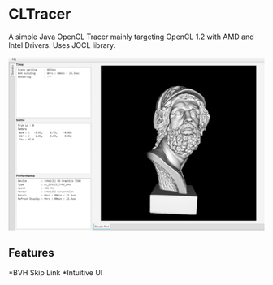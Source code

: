# CLTracer

A simple Java OpenCL Tracer mainly targeting OpenCL 1.2 with AMD and Intel Drivers. Uses JOCL library.

![Alt text](screenshot.png?raw=true "Title")

## Features

*BVH Skip Link
*Intuitive UI
